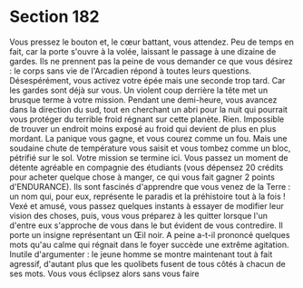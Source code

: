# Section 182

Vous pressez le bouton et, le cœur battant, vous attendez. Peu de
temps en fait, car la porte s'ouvre à la volée, laissant le passage à
une dizaine de gardes. Ils ne prennent pas la peine de vous
demander ce que vous désirez : le corps sans vie de l'Arcadien
répond à toutes leurs questions. Désespérément, vous activez
votre épée mais une seconde trop tard. Car les gardes sont déjà
sur vous. Un violent coup derrière la tête met un brusque terme à
votre mission.
Pendant une demi-heure, vous avancez dans la direction du sud,
tout en cherchant un abri pour la nuit qui pourrait vous protéger
du terrible froid régnant sur cette planète. Rien. Impossible de
trouver un endroit moins exposé au froid qui devient de plus en
plus mordant. La panique vous gagne, et vous courez comme un
fou. Mais une soudaine chute de température vous saisit et vous
tombez comme un bloc, pétrifié sur le sol. Votre mission se
termine ici.
Vous passez un moment de détente agréable en compagnie des
étudiants (vous dépensez 20 crédits pour acheter quelque chose
à manger, ce qui vous fait gagner 2 points d'ENDURANCE). Ils
sont fascinés d'apprendre que vous venez de la Terre : un nom
qui, pour eux, représente le paradis et la préhistoire tout à la fois
! Vexé et amusé, vous passez quelques instants à essayer de
modifier leur vision des choses, puis, vous vous préparez à les
quitter lorsque l'un d'entre eux s'approche de vous dans le but
évident de vous contredire. Il porte un insigne représentant un
Œil noir. A peine a-t-il prononcé quelques mots qu'au calme qui
régnait dans le foyer succède une extrême agitation. Inutile
d'argumenter : le jeune homme se montre maintenant tout à fait
agressif, d'autant plus que les quolibets fusent de tous côtés à
chacun de ses mots. Vous vous éclipsez alors sans vous faire